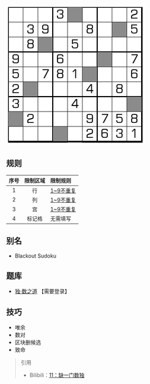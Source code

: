 ![](../../../images/sudoku/缺一门数独.png)

## 规则
| 序号 | 限制区域 | 限制规则 |
| :---: | :---: | :--- |
| 1 | 行 | [1~9不重复] |
| 2 | 列 | [1~9不重复] |
| 3 | 宫 | [1~9不重复] |
| 4 | 标记格 | 无需填写 |

## 别名
- Blackout Sudoku

## 题库
- [独·数之道](http://www.sudokufans.org.cn/lx/game.index.php?type=qym) 【需要登录】

## 技巧
- 唯余
- 数对
- 区块删候选
- 致命

> 引用
> - Bilibili：[11：缺一门数独](https://www.bilibili.com/read/cv10180719)

[1~9不重复]: ../../../rules.md#1~9不重复
